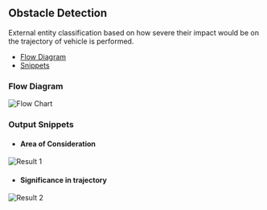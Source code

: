 ## Obstacle Detection
External entity classification based on how severe their impact would be on the trajectory of vehicle is performed.
* [Flow Diagram](https://github.com/shivanshu1641/Drive.AI/tree/main/Explaination%20%2B%20Results/4.%20Obstacle%20Detection#flow-diagram)
* [Snippets](https://github.com/shivanshu1641/Drive.AI/tree/main/Explaination%20%2B%20Results/4.%20Obstacle%20Detection#output-snippets)

### Flow Diagram
![Flow Chart](https://github.com/shivanshu1641/Drive.AI/blob/main/Explaination%20+%20Results/4.%20Obstacle%20Detection/FlowChart.png?raw=true)


### Output Snippets
* #### Area of Consideration
![Result 1](https://github.com/shivanshu1641/Drive.AI/blob/main/Explaination%20+%20Results/4.%20Obstacle%20Detection/Result1.png?raw=true)
* #### Significance in trajectory
![Result 2](https://github.com/shivanshu1641/Drive.AI/blob/main/Explaination%20+%20Results/4.%20Obstacle%20Detection/Result2.png?raw=true)